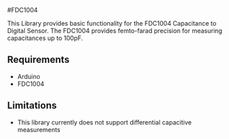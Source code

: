 #FDC1004 

This Library provides basic functionality for the FDC1004 Capacitance to Digital Sensor. The FDC1004 provides femto-farad precision for measuring capacitances up to 100pF.

## Requirements

 * Arduino
 * FDC1004

## Limitations
 * This library currently does not support differential capacitive measurements